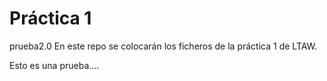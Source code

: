 # Práctica 1
prueba2.0
En este repo se colocarán los ficheros de la práctica 1 de LTAW.

Esto es una prueba....
